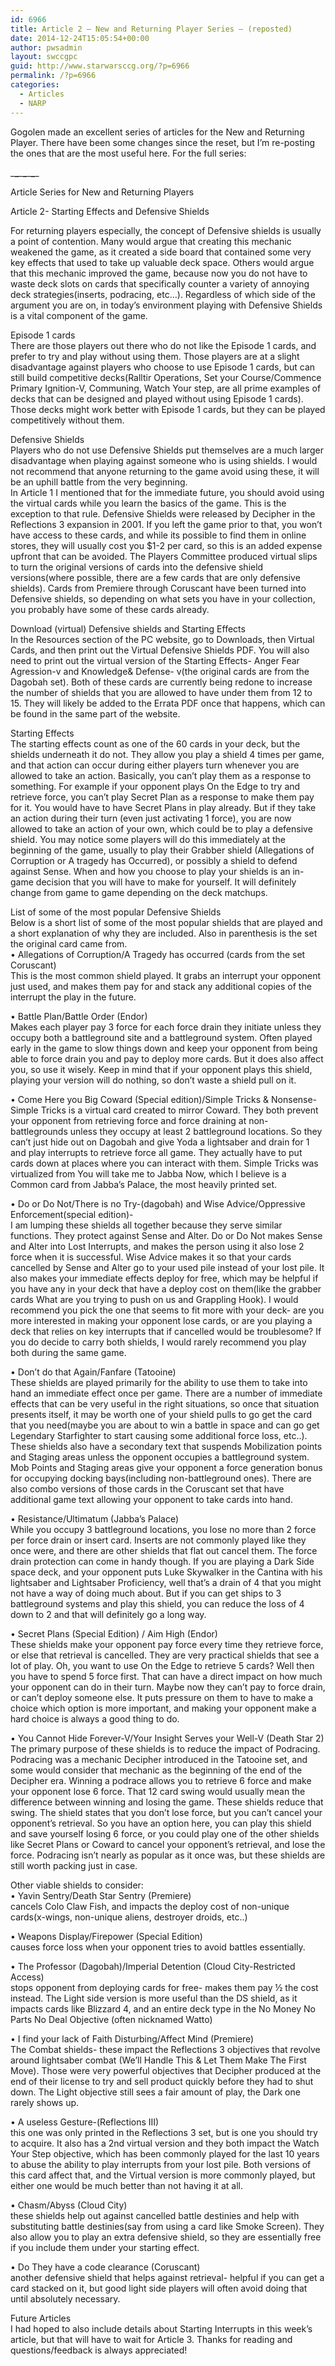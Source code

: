 ```yaml
---
id: 6966
title: Article 2 – New and Returning Player Series – (reposted)
date: 2014-12-24T15:05:54+00:00
author: pwsadmin
layout: swccgpc
guid: http://www.starwarsccg.org/?p=6966
permalink: /?p=6966
categories:
  - Articles
  - NARP
---
```

Gogolen made an excellent series of articles for the New and Returning Player. There have been some changes since the reset, but I’m re-posting the ones that are the most useful here. For the full series: <a href="http://www.swwork.org/forums/viewtopic.php?f=332&t=50486&sid=8eed677a2e60a92b95277a5a0be8b674" title="NARP Series" target="_blank" rel="noopener noreferrer"></a>

\___\___\___\___\___\____

Article Series for New and Returning Players

Article 2- Starting Effects and Defensive Shields

For returning players especially, the concept of Defensive shields is usually a point of contention. Many would argue that creating this mechanic weakened the game, as it created a side board that contained some very key effects that used to take up valuable deck space. Others would argue that this mechanic improved the game, because now you do not have to waste deck slots on cards that specifically counter a variety of annoying deck strategies(inserts, podracing, etc…). Regardless of which side of the argument you are on, in today’s environment playing with Defensive Shields is a vital component of the game.

Episode 1 cards  
There are those players out there who do not like the Episode 1 cards, and prefer to try and play without using them. Those players are at a slight disadvantage against players who choose to use Episode 1 cards, but can still build competitive decks(Ralltir Operations, Set your Course/Commence Primary Ignition-V, Communing, Watch Your step, are all prime examples of decks that can be designed and played without using Episode 1 cards). Those decks might work better with Episode 1 cards, but they can be played competitively without them.

Defensive Shields  
Players who do not use Defensive Shields put themselves are a much larger disadvantage when playing against someone who is using shields. I would not recommend that anyone returning to the game avoid using these, it will be an uphill battle from the very beginning.  
In Article 1 I mentioned that for the immediate future, you should avoid using the virtual cards while you learn the basics of the game. This is the exception to that rule. Defensive Shields were released by Decipher in the Reflections 3 expansion in 2001. If you left the game prior to that, you won’t have access to these cards, and while its possible to find them in online stores, they will usually cost you $1-2 per card, so this is an added expense upfront that can be avoided. The Players Committee produced virtual slips to turn the original versions of cards into the defensive shield versions(where possible, there are a few cards that are only defensive shields). Cards from Premiere through Coruscant have been turned into Defensive shields, so depending on what sets you have in your collection, you probably have some of these cards already.

Download (virtual) Defensive shields and Starting Effects  
In the Resources section of the PC website, go to Downloads, then Virtual Cards, and then print out the Virtual Defensive Shields PDF. You will also need to print out the virtual version of the Starting Effects- Anger Fear Agression-v and Knowledge& Defense- v(the original cards are from the Dagobah set). Both of these cards are currently being redone to increase the number of shields that you are allowed to have under them from 12 to 15. They will likely be added to the Errata PDF once that happens, which can be found in the same part of the website.

Starting Effects  
The starting effects count as one of the 60 cards in your deck, but the shields underneath it do not. They allow you play a shield 4 times per game, and that action can occur during either players turn whenever you are allowed to take an action. Basically, you can’t play them as a response to something. For example if your opponent plays On the Edge to try and retrieve force, you can’t play Secret Plan as a response to make them pay for it. You would have to have Secret Plans in play already. But if they take an action during their turn (even just activating 1 force), you are now allowed to take an action of your own, which could be to play a defensive shield. You may notice some players will do this immediately at the beginning of the game, usually to play their Grabber shield (Allegations of Corruption or A tragedy has Occurred), or possibly a shield to defend against Sense. When and how you choose to play your shields is an in-game decision that you will have to make for yourself. It will definitely change from game to game depending on the deck matchups.

List of some of the most popular Defensive Shields  
Below is a short list of some of the most popular shields that are played and a short explanation of why they are included. Also in parenthesis is the set the original card came from.  
• Allegations of Corruption/A Tragedy has occurred (cards from the set Coruscant)  
This is the most common shield played. It grabs an interrupt your opponent just used, and makes them pay for and stack any additional copies of the interrupt the play in the future.

• Battle Plan/Battle Order (Endor)  
Makes each player pay 3 force for each force drain they initiate unless they occupy both a battleground site and a battleground system. Often played early in the game to slow things down and keep your opponent from being able to force drain you and pay to deploy more cards. But it does also affect you, so use it wisely. Keep in mind that if your opponent plays this shield, playing your version will do nothing, so don’t waste a shield pull on it.

• Come Here you Big Coward (Special edition)/Simple Tricks & Nonsense-  
Simple Tricks is a virtual card created to mirror Coward. They both prevent your opponent from retrieving force and force draining at non-battlegrounds unless they occupy at least 2 battleground locations. So they can’t just hide out on Dagobah and give Yoda a lightsaber and drain for 1 and play interrupts to retrieve force all game. They actually have to put cards down at places where you can interact with them. Simple Tricks was virtualized from You will take me to Jabba Now, which I believe is a Common card from Jabba’s Palace, the most heavily printed set.

• Do or Do Not/There is no Try-(dagobah) and Wise Advice/Oppressive Enforcement(special edition)-  
I am lumping these shields all together because they serve similar functions. They protect against Sense and Alter. Do or Do Not makes Sense and Alter into Lost Interrupts, and makes the person using it also lose 2 force when it is successful. Wise Advice makes it so that your cards cancelled by Sense and Alter go to your used pile instead of your lost pile. It also makes your immediate effects deploy for free, which may be helpful if you have any in your deck that have a deploy cost on them(like the grabber cards What are you trying to push on us and Grappling Hook). I would recommend you pick the one that seems to fit more with your deck- are you more interested in making your opponent lose cards, or are you playing a deck that relies on key interrupts that if cancelled would be troublesome? If you do decide to carry both shields, I would rarely recommend you play both during the same game.

• Don’t do that Again/Fanfare (Tatooine)  
These shields are played primarily for the ability to use them to take into hand an immediate effect once per game. There are a number of immediate effects that can be very useful in the right situations, so once that situation presents itself, it may be worth one of your shield pulls to go get the card that you need(maybe you are about to win a battle in space and can go get Legendary Starfighter to start causing some additional force loss, etc..). These shields also have a secondary text that suspends Mobilization points and Staging areas unless the opponent occupies a battleground system. Mob Points and Staging areas give your opponent a force generation bonus for occupying docking bays(including non-battleground ones). There are also combo versions of those cards in the Coruscant set that have additional game text allowing your opponent to take cards into hand.

• Resistance/Ultimatum (Jabba’s Palace)  
While you occupy 3 battleground locations, you lose no more than 2 force per force drain or insert card. Inserts are not commonly played like they once were, and there are other shields that flat out cancel them. The force drain protection can come in handy though. If you are playing a Dark Side space deck, and your opponent puts Luke Skywalker in the Cantina with his lightsaber and Lightsaber Proficiency, well that’s a drain of 4 that you might not have a way of doing much about. But if you can get ships to 3 battleground systems and play this shield, you can reduce the loss of 4 down to 2 and that will definitely go a long way.

• Secret Plans (Special Edition) / Aim High (Endor)  
These shields make your opponent pay force every time they retrieve force, or else that retrieval is cancelled. They are very practical shields that see a lot of play. Oh, you want to use On the Edge to retrieve 5 cards? Well then you have to spend 5 force first. That can have a direct impact on how much your opponent can do in their turn. Maybe now they can’t pay to force drain, or can’t deploy someone else. It puts pressure on them to have to make a choice which option is more important, and making your opponent make a hard choice is always a good thing to do.

• You Cannot Hide Forever-V/Your Insight Serves your Well-V (Death Star 2)  
The primary purpose of these shields is to reduce the impact of Podracing. Podracing was a mechanic Decipher introduced in the Tatooine set, and some would consider that mechanic as the beginning of the end of the Decipher era. Winning a podrace allows you to retrieve 6 force and make your opponent lose 6 force. That 12 card swing would usually mean the difference between winning and losing the game. These shields reduce that swing. The shield states that you don’t lose force, but you can’t cancel your opponent’s retrieval. So you have an option here, you can play this shield and save yourself losing 6 force, or you could play one of the other shields like Secret Plans or Coward to cancel your opponent’s retrieval, and lose the force. Podracing isn’t nearly as popular as it once was, but these shields are still worth packing just in case.

Other viable shields to consider:  
• Yavin Sentry/Death Star Sentry (Premiere)  
cancels Colo Claw Fish, and impacts the deploy cost of non-unique cards(x-wings, non-unique aliens, destroyer droids, etc..)

• Weapons Display/Firepower (Special Edition)  
causes force loss when your opponent tries to avoid battles essentially.

• The Professor (Dagobah)/Imperial Detention (Cloud City-Restricted Access)  
stops opponent from deploying cards for free- makes them pay ½ the cost instead. The Light side version is more useful than the DS shield, as it impacts cards like Blizzard 4, and an entire deck type in the No Money No Parts No Deal Objective (often nicknamed Watto)

• I find your lack of Faith Disturbing/Affect Mind (Premiere)  
The Combat shields- these impact the Reflections 3 objectives that revolve around lightsaber combat (We’ll Handle This & Let Them Make The First Move). Those were very powerful objectives that Decipher produced at the end of their license to try and sell product quickly before they had to shut down. The Light objective still sees a fair amount of play, the Dark one rarely shows up.

• A useless Gesture-(Reflections III)  
this one was only printed in the Reflections 3 set, but is one you should try to acquire. It also has a 2nd virtual version and they both impact the Watch Your Step objective, which has been commonly played for the last 10 years to abuse the ability to play interrupts from your lost pile. Both versions of this card affect that, and the Virtual version is more commonly played, but either one would be much better than not having it at all.

• Chasm/Abyss (Cloud City)  
these shields help out against cancelled battle destinies and help with substituting battle destinies(say from using a card like Smoke Screen). They also allow you to play an extra defensive shield, so they are essentially free if you include them under your starting effect.

• Do They have a code clearance (Coruscant)  
another defensive shield that helps against retrieval- helpful if you can get a card stacked on it, but good light side players will often avoid doing that until absolutely necessary.

Future Articles  
I had hoped to also include details about Starting Interrupts in this week’s article, but that will have to wait for Article 3. Thanks for reading and questions/feedback is always appreciated!
